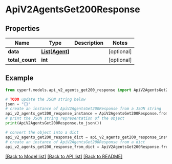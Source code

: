 # ApiV2AgentsGet200Response


## Properties

Name | Type | Description | Notes
------------ | ------------- | ------------- | -------------
**data** | [**List[Agent]**](Agent.md) |  | [optional] 
**total_count** | **int** |  | [optional] 

## Example

```python
from cyperf.models.api_v2_agents_get200_response import ApiV2AgentsGet200Response

# TODO update the JSON string below
json = "{}"
# create an instance of ApiV2AgentsGet200Response from a JSON string
api_v2_agents_get200_response_instance = ApiV2AgentsGet200Response.from_json(json)
# print the JSON string representation of the object
print(ApiV2AgentsGet200Response.to_json())

# convert the object into a dict
api_v2_agents_get200_response_dict = api_v2_agents_get200_response_instance.to_dict()
# create an instance of ApiV2AgentsGet200Response from a dict
api_v2_agents_get200_response_from_dict = ApiV2AgentsGet200Response.from_dict(api_v2_agents_get200_response_dict)
```
[[Back to Model list]](../README.md#documentation-for-models) [[Back to API list]](../README.md#documentation-for-api-endpoints) [[Back to README]](../README.md)


